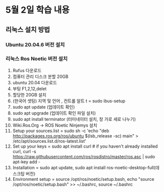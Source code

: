 # 5월 2일 학습 내용
## 리눅스 설치 방법
### Ubuntu 20.04.6 버전 설치
### 리눅스 Ros Noetic 버전 설치

1. Rufus 다운로드
2. 컴퓨터 관리 디스크 분할 20GB
3. ubuntu 20.04 다운로드
4. 부팅 F1,2,12,delet
5. 할당한 20GB 설치
6. (한국어 셋팅) 지역 및 언어 , 컨트롤 알트 t = sudo ibus-setup
7. sudo apt update (업데이트 확인)
8. sudo apt upgrade (업데이트 확인 파일 설치)
9. sudo apt install terminator (터미네이터 설치, 창 가로 세로 나누기)
10. Wiki.Ros.Org -> ROS Noetic Ninjemys 설치
11. Setup your sources.list = sudo sh -c 'echo "deb http://packages.ros.org/ros/ubuntu $(lsb_release -sc) main" > /etc/apt/sources.list.d/ros-latest.list'
12. Set up your keys = sudo apt install curl # if you haven't already installed curl, curl -s https://raw.githubusercontent.com/ros/rosdistro/master/ros.asc | sudo apt-key add -
13. Installation = sudo apt update, sudo apt install ros-noetic-desktop-full(데스크탑 버전)
14. Environment setup = source /opt/ros/noetic/setup.bash, echo "source /opt/ros/noetic/setup.bash" >> ~/.bashrc, source ~/.bashrc
